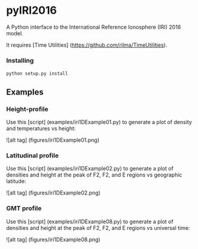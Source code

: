 # pyIRI2016

<p align="center"?
<img src="figures/iri2DExample02.gif">
</p>

A Python interface to the International Reference Ionosphere (IRI) 2016 model. 

It requires [Time Utilities] (https://github.com/rilma/TimeUtilities).

### Installing

```
python setup.py install
```

## Examples

### Height-profile
Use this [script] (examples/iri1DExample01.py) to generate a plot of density and temperatures vs height:

![alt tag] (figures/iri1DExample01.png)

### Latitudinal profile
Use this [script] (examples/iri1DExample02.py) to generate a plot of densities and height at the peak of F2, F2, and E regions vs geographic latitude:

![alt tag] (figures/iri1DExample02.png)

### GMT profile
Use this [script] (examples/iri1DExample08.py) to generate a plot of densities and height at the peak of F2, F2, and E regions vs universal time:

![alt tag] (figures/iri1DExample08.png)
